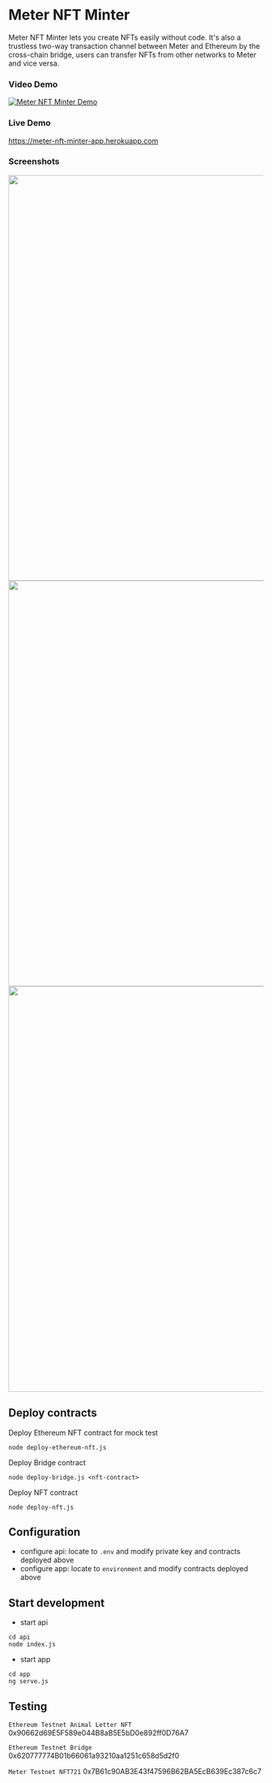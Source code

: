 # Meter NFT Minter
Meter NFT Minter lets you create NFTs easily without code. It's also a trustless two-way transaction channel between Meter and Ethereum by the cross-chain bridge, users can transfer NFTs from other networks to Meter and vice versa.

### Video Demo
[![Meter NFT Minter Demo](https://img.youtube.com/vi/wP500e8NWaw/0.jpg)](https://www.youtube.com/watch?v=wP500e8NWaw)

### Live Demo
https://meter-nft-minter-app.herokuapp.com


### Screenshots
<img src="https://user-images.githubusercontent.com/44108463/162737830-06e8192c-842e-48db-a7a9-2858b7aa97e4.PNG" width="800"/>
<img src="https://user-images.githubusercontent.com/44108463/162737839-0a0e8b15-8d2f-432d-8dba-1252f8320bf2.PNG" width="800"/>
<img src="https://user-images.githubusercontent.com/44108463/162737850-7a23918d-4d5d-494c-abf4-e4498e3c75f4.PNG" width="800"/>


## Deploy contracts
Deploy Ethereum NFT contract for mock test
```
node deploy-ethereum-nft.js
```

Deploy Bridge contract
```
node deploy-bridge.js <nft-contract>
```

Deploy NFT contract
```
node deploy-nft.js
```

## Configuration
- configure api: locate to `.env` and modify private key and contracts deployed above
- configure app: locate to `environment` and modify contracts deployed above

## Start development
- start api
```
cd api
node index.js
```

- start app
```
cd app
ng serve.js
```

## Testing

`Ethereum Testnet Animal Letter NFT` 0x90662d69E5F589e044B8aB5E5bD0e892ff0D76A7

`Ethereum Testnet Bridge` 0x620777774B01b66061a93210aa1251c658d5d2f0

`Meter Testnet NFT721` 0x7B61c90AB3E43f47596B62BA5EcB639Ec387c6c7
